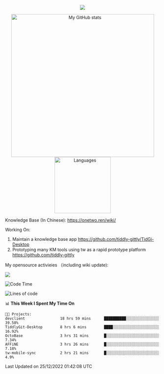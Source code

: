 <a href="https://github.com/linonetwo">
    <p align="center">
        <img src="https://github-profile-trophy.vercel.app/?username=linonetwo&column=7&theme=onedark"/>
    </p>
</a>
<a align="center" href="https://github.com/linonetwo">
  <p align="center">
    <img src="https://github-readme-stats.vercel.app/api?username=linonetwo&show_icons=true&count_private=true" alt="My GitHub stats" width="465"/>
    <img src="https://github-readme-stats.vercel.app/api/top-langs/?username=linonetwo&layout=compact&langs_count=10" alt="Languages" height="183">
  </p>
</a>

Knowledge Base (In Chinese): https://onetwo.ren/wiki/

Working On: 

1. Maintain a knowledge base app https://github.com/tiddly-gittly/TidGi-Desktop
1. Prototyping many KM tools using tw as a rapid prototype platform https://github.com/tiddly-gittly

My opensource activieies （including wiki update):

![](https://visitor-badge.glitch.me/badge?page_id=linonetwo.linonetwo)

<!--START_SECTION:waka-->
![Code Time](http://img.shields.io/badge/Code%20Time-1%2C390%20hrs%2018%20mins-blue)

![Lines of code](https://img.shields.io/badge/From%20Hello%20World%20I%27ve%20Written-2%20Million%20lines%20of%20code-blue)

📊 **This Week I Spent My Time On** 

```text
🐱‍💻 Projects: 
devclient                18 hrs 59 mins      ██████████░░░░░░░░░░░░░░░   39.58% 
TiddlyGit-Desktop        8 hrs 6 mins        ████░░░░░░░░░░░░░░░░░░░░░   16.92% 
OctoBase                 3 hrs 31 mins       █░░░░░░░░░░░░░░░░░░░░░░░░   7.34% 
AFFiNE                   3 hrs 26 mins       █░░░░░░░░░░░░░░░░░░░░░░░░   7.18% 
tw-mobile-sync           2 hrs 21 mins       █░░░░░░░░░░░░░░░░░░░░░░░░   4.9%

```


 Last Updated on 25/12/2022 01:42:08 UTC
<!--END_SECTION:waka-->
